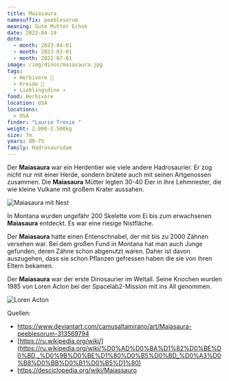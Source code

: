 ```yaml
---
title: Maiasaura
namesuffix: peeblesorum
meaning: Gute Mutter Echse
date: 2022-04-19
dotm:
  - month: 2023-04-01
  - month: 2023-03-01
  - month: 2022-07-01
image: /img/dinos/maiasaura.jpg
tags:
  - Herbivore 🌿
  - Kreide 🦴
  - Lieblingsdino ⭐
food: Herbivore
location: USA
locations:
  - USA
finder: "Laurie Trexie "
weight: 2.000-2.500kg
size: 7m
years: 80-75
family: Hadrosauridae
---
```

Der **Maiasaura** war ein Herdentier wie viele andere Hadrosaurier. Er zog nicht nur mit einer Herde, sondern brütete auch mit seinen Artgenossen zusammen. Die **Maiasaura** Mütter legten 30-40 Eier in ihre Lehmnester, die wie kleine Vulkane mit großem Krater aussahen.

![Maiasaura mit Nest](/img/dinos/maiasaura-nest.jpg)

In Montana wurden ungefähr 200 Skelette vom Ei bis zum erwachsenen **Maiasaura** entdeckt. Es war eine riesige Nistfläche.

Der **Maiasaura** hatte einen Entenschnabel, der mit bis zu 2000 Zähnen versehen war. Bei dem großen Fund in Montana hat man auch Junge gefunden, deren Zähne schon abgenutzt waren. Daher ist davon auszugehen, dass sie schon Pflanzen gefressen haben die sie von ihren Eltern bekamen.

Der **Maiasaura** war der erste Dinosaurier im Weltall. Seine Knochen wurden 1985 von Loren Acton bei der Spacelab2-Mission mit ins All genommen.

![Loren Acton](/img/dinos/lorenacton.jpg)

Quellen:

* <https://www.deviantart.com/camusaltamirano/art/Maiasaura-peeblesorum-313569794>
* [](https://ru.wikipedia.org/wiki/%D0%AD%D0%BA%D1%82%D0%BE%D0%BD,_%D0%9B%D0%BE%D1%80%D0%B5%D0%BD_%D0%A3%D0%B8%D0%BB%D0%B1%D0%B5%D1%80)[https://ru.wikipedia.org/wiki/](https://ru.wikipedia.org/wiki/%D0%AD%D0%BA%D1%82%D0%BE%D0%BD,_%D0%9B%D0%BE%D1%80%D0%B5%D0%BD_%D0%A3%D0%B8%D0%BB%D0%B1%D0%B5%D1%80)
* <https://desciclopedia.org/wiki/Maiassauro>